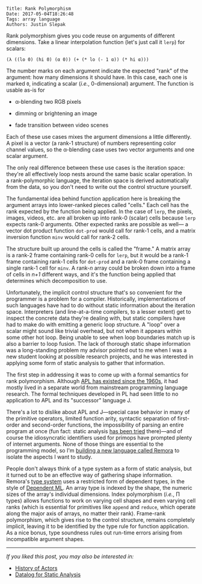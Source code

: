     Title: Rank Polymorphism
    Date: 2017-05-04T18:26:48
    Tags: array language
    Authors: Justin Slepak


Rank polymorphism gives you code reuse on arguments of different dimensions.
Take a linear interpolation function (let's just call it `lerp`) for scalars:

    (λ ((lo 0) (hi 0) (α 0)) (+ (* lo (- 1 α)) (* hi α)))

The number marks on each argument indicate the expected "rank" of the argument:
how many dimensions it should have.
In this case, each one is marked `0`,
indicating a scalar (*i.e.*, 0-dimensional) argument.
The function is usable as-is for

* α-blending two RGB pixels

* dimming or brightening an image

* fade transition between video scenes

<!-- more -->

Each of these use cases mixes the argument dimensions a little differently.
A pixel is a vector (a rank-1 structure) of numbers representing color channel values,
so the α-blending case uses two vector arguments and one scalar argument.

The only real difference between these use cases is the iteration space:
they're all effectively loop nests around the same basic scalar operation.
In a rank-polymorphic language,
the iteration space is derived automatically from the data,
so you don't need to write out the control structure yourself.

The fundamental idea behind function application here is
breaking the argument arrays into lower-ranked pieces called "cells."
Each cell has the rank expected by the function being applied.
In the case of `lerp`, the pixels, images, videos, etc.
are all broken up into rank-0 (scalar) cells
because `lerp` expects rank-0 arguments.
Other expected ranks are possible as well—
a vector dot product function `dot-prod` would call for rank-1 cells,
and a matrix inversion function `minv` would call for rank-2 cells.

The structure built up around the cells is called the "frame."
A matrix array is a rank-2 frame containing rank-0 cells for `lerp`,
but it would be a rank-1 frame containing rank-1 cells for `dot-prod`
and a rank-0 frame containing a single rank-1 cell for `minv`.
A rank-*n* array could be broken down into a frame of cells in *n+1* different ways,
and it's the function being applied that determines which decomposition to use.

Unfortunately, the implicit control structure
that's so convenient for the programmer
is a problem for a compiler.
Historically, implementations of such languages have had to
do without static information about the iteration space.
Interpreters (and line-at-a-time compilers, to a lesser extent)
get to inspect the concrete data they're dealing with,
but static compilers have had to make do with emitting a generic loop structure.
A "loop" over a scalar might sound like trivial overhead,
but not when it appears within some other hot loop.
Being unable to see when loop boundaries match up is also a barrier to loop fusion.
The lack of thorough static shape information was a long-standing problem
my advisor pointed out to me when I was a new student looking at possible research projects,
and he was interested in applying some form of static analysis to gather that information.

The first step in addressing it was to come up with
a formal semantics for rank polymorphism.
Although [APL has existed since the 1960s](http://www.jsoftware.com/papers/APL.htm),
it had mostly lived in a separate world from mainstream programming language research.
The formal techniques developed in PL had seen little to no
application to APL and its "successor" language J.

There's a lot to dislike about APL and J—special
case behavior in many of the primitive operators,
limited function arity,
syntactic separation of first-order and second-order functions,
the impossibility of parsing an entire program at once
(fun fact: static analysis
[has been tried](http://dl.acm.org/citation.cfm?id=805380) there)—and
of course the idiosyncratic identifiers used for primops
have prompted plenty of internet arguments.
None of those things are essential to the programming model,
so I'm [building a new language called Remora](http://www.ccs.neu.edu/home/jrslepak/proposal.pdf)
to isolate the aspects I want to study.

People don't always think of a type system as a form of static analysis,
but it turned out to be an effective way of gathering shape information.
Remora's [type system](http://www.ccs.neu.edu/home/jrslepak/esop14-full.pdf)
uses a restricted form of dependent types,
in the style of [Dependent ML](https://www.cs.cmu.edu/~rwh/theses/xi.pdf).
An array type is indexed by the shape,
the numeric sizes of the array's individual dimensions.
Index polymorphism (*i.e.*, Π types) allows functions to work on varying cell shapes
and even varying cell ranks
(which is essential for primitives like `append` and `reduce`,
which operate along the major axis of arrays, no matter their rank).
Frame-rank polymorphism, which gives rise to the control structure,
remains completely implicit,
leaving it to be identified by the type rule for function application.
As a nice bonus, type soundness rules out
run-time errors arising from incompatible argument shapes.


- - -

_If you liked this post, you may also be interested in:_

- [History of Actors](http://prl.ccs.neu.edu/blog/2016/10/19/history-of-actors/)
- [Datalog for Static Analysis](http://prl.ccs.neu.edu/blog/2017/02/21/datalog-for-static-analysis/)
